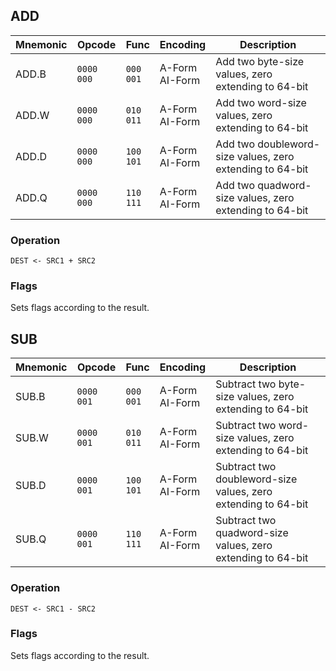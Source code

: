 ## ADD
| Mnemonic | Opcode     | Func           | Encoding          | Description                                              |
|----------|------------|----------------|-------------------|----------------------------------------------------------|
| ADD.B    | `0000 000` | `000`<br>`001` | A-Form<br>AI-Form | Add two byte-size values, zero extending to 64-bit       |
| ADD.W    | `0000 000` | `010`<br>`011` | A-Form<br>AI-Form | Add two word-size values, zero extending to 64-bit       |
| ADD.D    | `0000 000` | `100`<br>`101` | A-Form<br>AI-Form | Add two doubleword-size values, zero extending to 64-bit |
| ADD.Q    | `0000 000` | `110`<br>`111` | A-Form<br>AI-Form | Add two quadword-size values, zero extending to 64-bit   |
### Operation
```
DEST <- SRC1 + SRC2
```
### Flags
Sets flags according to the result.

## SUB
| Mnemonic | Opcode     | Func           | Encoding          | Description                                                   |
|----------|------------|----------------|-------------------|---------------------------------------------------------------|
| SUB.B    | `0000 001` | `000`<br>`001` | A-Form<br>AI-Form | Subtract two byte-size values, zero extending to 64-bit       |
| SUB.W    | `0000 001` | `010`<br>`011` | A-Form<br>AI-Form | Subtract two word-size values, zero extending to 64-bit       |
| SUB.D    | `0000 001` | `100`<br>`101` | A-Form<br>AI-Form | Subtract two doubleword-size values, zero extending to 64-bit |
| SUB.Q    | `0000 001` | `110`<br>`111` | A-Form<br>AI-Form | Subtract two quadword-size values, zero extending to 64-bit   |
### Operation
```
DEST <- SRC1 - SRC2
```
### Flags
Sets flags according to the result.

